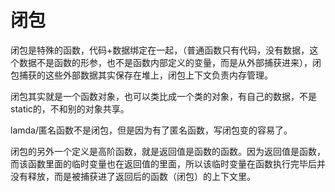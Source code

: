 # 闭包

闭包是特殊的函数，代码+数据绑定在一起，（普通函数只有代码，没有数据，这个数据不是函数的形参，也不是函数内部定义的变量，而是从外部捕获进来），闭包捕获的这些外部数据其实保存在堆上，闭包上下文负责内存管理。

闭包其实就是一个函数对象，也可以类比成一个类的对象，有自己的数据，不是static的，不和别的对象共享。

lamda/匿名函数不是闭包，但是因为有了匿名函数，写闭包变的容易了。

闭包的另外一个定义是高阶函数，就是返回值是函数的函数。因为返回值是函数，而该函数里面的临时变量也在返回值的里面，所以该临时变量在函数执行完毕后并没有释放，而是被捕获进了返回后的函数（闭包）的上下文里。